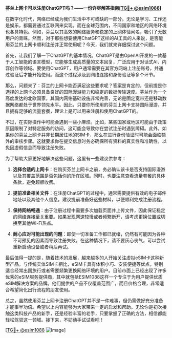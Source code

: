 **芬兰上网卡可以注册ChatGPT吗？——一份详尽解答指南[[TG💪+ @esim1088](https://t.me/s/esim1088)]**

在数字化时代，网络已经成为我们生活中不可或缺的一部分。无论是学习、工作还是娱乐，都需要通过互联网来实现。而在全球范围内，不同国家和地区的网络环境也各具特色。例如，芬兰以其高效的网络服务和稳定的上网体验闻名，吸引了无数用户的青睐。然而，对于那些想要使用ChatGPT这样的AI工具的人来说，是否能用芬兰的上网卡顺利注册并正常使用呢？今天，我们就来详细探讨这个问题。

首先，让我们了解一下ChatGPT的基本情况。ChatGPT是由OpenAI开发的一款基于人工智能的语言模型，它能够生成高质量的文本回复，广泛应用于对话式AI、内容创作等领域。要使用ChatGPT，用户通常需要在其官方网站上注册账号，并通过验证后才能开始使用。而这个过程涉及到网络连接和身份验证等多个环节。

那么，问题来了：芬兰的上网卡能否满足这些要求呢？答案是肯定的，但前提是你选择的上网卡必须具备良好的国际漫游能力和稳定的数据传输速度。芬兰作为一个高度发达的北欧国家，其国内网络基础设施非常完善，无论是固定宽带还是移动数据网络都处于世界领先水平。因此，只要你所使用的芬兰上网卡支持国际漫游，并且拥有足够的流量套餐，理论上是可以用来注册和使用ChatGPT的。

不过，在实际操作中可能会遇到一些小麻烦。比如，某些国家或地区可能由于政策原因限制了对特定服务的访问，这可能会导致你在尝试注册时遇到障碍。此外，如果你的芬兰上网卡并非长期居住地的SIM卡，那么在进行身份验证时可能会面临额外的审核步骤。这就要求你在提交信息时务必确保所有资料的真实性和准确性，以免因虚假信息而导致注册失败。

为了帮助大家更好地解决这些问题，这里有一些建议供参考：

1. **选择合适的上网卡**：在购买芬兰上网卡之前，务必确认该卡是否支持国际漫游以及其覆盖范围是否包括你的所在区域。同时，也要注意查看流量套餐的具体条款，避免超额收费。

2. **提前准备相关文件**：在注册ChatGPT的过程中，通常需要提供有效的电子邮件地址以及其他个人信息。建议提前准备好这些材料，以便顺利完成注册流程。

3. **保持网络畅通**：由于注册过程中需要多次加载页面并上传文件，因此保证稳定的网络连接至关重要。如果发现网速较慢或者频繁断开，请考虑更换位置或切换至其他Wi-Fi热点。

4. **耐心应对可能出现的问题**：即使一切准备工作都已就绪，仍然有可能因为各种不可预见的因素而导致注册失败。在这种情况下，请不要灰心丧气，可以尝试重新启动设备或者稍后再试。

最后值得一提的是，随着技术的发展，越来越多的人开始关注虚拟eSIM卡这种新型产品。与传统实体SIM卡相比，eSIM卡具有体积小巧、安装便捷等优点，特别适合经常出国旅行或者需要频繁更换网络环境的用户。目前市面上已经出现了许多优秀的eSIM服务提供商，其中就包括ESIM1088这样一个专注于为用户提供优质eSIM解决方案的品牌。他们提供的产品不仅覆盖范围广，而且价格合理，非常适合希望简化出行流程的朋友使用。

总之，虽然使用芬兰上网卡注册ChatGPT并不是一件难事，但仍需做好充分准备才能事半功倍。希望以上内容能够为大家带来一定的启发和帮助。无论你是初次接触这类科技产品的新手，还是经验丰富的老手，只要掌握了正确的方法，相信都能轻松驾驭这一领域。接下来，不妨动手试试看吧！

[[TG💪+ @esim1088](https://t.me/s/esim1088) ![Image](https://i.postimg.cc/4NQfJmqS/Snipaste-2025-05-13-00-14-12.png)]